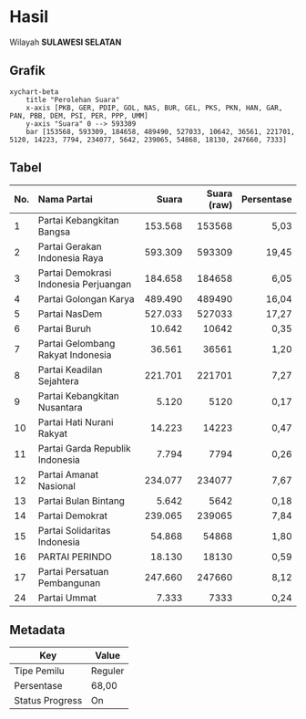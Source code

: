 # Hasil

Wilayah **SULAWESI SELATAN**

## Grafik

```mermaid
xychart-beta
    title "Perolehan Suara"
    x-axis [PKB, GER, PDIP, GOL, NAS, BUR, GEL, PKS, PKN, HAN, GAR, PAN, PBB, DEM, PSI, PER, PPP, UMM]
    y-axis "Suara" 0 --> 593309
    bar [153568, 593309, 184658, 489490, 527033, 10642, 36561, 221701, 5120, 14223, 7794, 234077, 5642, 239065, 54868, 18130, 247660, 7333]
```

## Tabel

| No. | Nama Partai                           | Suara   | Suara (raw) | Persentase |
|:--- |:------------------------------------- | -------:| -----------:| ----------:|
| 1   | Partai Kebangkitan Bangsa             | 153.568 | 153568      | 5,03       |
| 2   | Partai Gerakan Indonesia Raya         | 593.309 | 593309      | 19,45      |
| 3   | Partai Demokrasi Indonesia Perjuangan | 184.658 | 184658      | 6,05       |
| 4   | Partai Golongan Karya                 | 489.490 | 489490      | 16,04      |
| 5   | Partai NasDem                         | 527.033 | 527033      | 17,27      |
| 6   | Partai Buruh                          | 10.642  | 10642       | 0,35       |
| 7   | Partai Gelombang Rakyat Indonesia     | 36.561  | 36561       | 1,20       |
| 8   | Partai Keadilan Sejahtera             | 221.701 | 221701      | 7,27       |
| 9   | Partai Kebangkitan Nusantara          | 5.120   | 5120        | 0,17       |
| 10  | Partai Hati Nurani Rakyat             | 14.223  | 14223       | 0,47       |
| 11  | Partai Garda Republik Indonesia       | 7.794   | 7794        | 0,26       |
| 12  | Partai Amanat Nasional                | 234.077 | 234077      | 7,67       |
| 13  | Partai Bulan Bintang                  | 5.642   | 5642        | 0,18       |
| 14  | Partai Demokrat                       | 239.065 | 239065      | 7,84       |
| 15  | Partai Solidaritas Indonesia          | 54.868  | 54868       | 1,80       |
| 16  | PARTAI PERINDO                        | 18.130  | 18130       | 0,59       |
| 17  | Partai Persatuan Pembangunan          | 247.660 | 247660      | 8,12       |
| 24  | Partai Ummat                          | 7.333   | 7333        | 0,24       |


## Metadata

| Key             | Value   |
| --------------- | ------- |
| Tipe Pemilu     | Reguler |
| Persentase      | 68,00   |
| Status Progress | On      |



